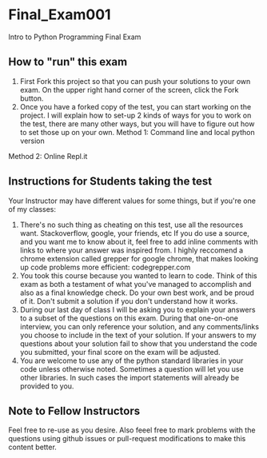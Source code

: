 # Final_Exam001
Intro to Python Programming Final Exam

## How to "run" this exam
1) First Fork this project so that you can push your solutions to your own exam.
   On the upper right hand corner of the screen, click the Fork button.
2) Once you have a forked copy of the test, you can start working on the project. I will explain how to set-up 2 kinds of ways for you to work on the test, there are many other ways, but you will have to figure out how to set those up on your own.
Method 1:
Command line and local python version

Method 2: 
Online Repl.it

## Instructions for Students taking the test

Your Instructor may have different values for some things, but if you're one of my classes:
1) There's no such thing as cheating on this test, use all the resources want. Stackoverflow, google, your friends, etc If you do use a source, and you want me to know about it, feel free to add inline comments with links to where your answer was inspired from. I highly reccomend a chrome extension called grepper for google chrome, that makes looking up code problems more efficient: codegrepper.com
2) You took this course because you wanted to learn to code. Think of this exam as both a testament of what you've managed to accomplish and also as a final knowledge check. Do your own best work, and be proud of it. Don't submit a solution if you don't understand how it works.
3) During our last day of class I will be asking you to explain your answers to a subset of the questions on this exam. During that one-on-one interview, you can only reference your solution, and any comments/links you choose to include in the text of your solution. If your answers to my questions about your solution fail to show that you understand the code you submitted, your final score on the exam will be adjusted.
4) You are welcome to use any of the python standard libraries in your code unless otherwise noted. Sometimes a question will let you use other libraries. In such cases the import statements will already be provided to you. 





## Note to Fellow Instructors
Feel free to re-use as you desire. Also feeel free to mark problems with the questions using github issues or pull-request modifications to make this content better.
